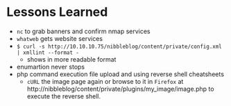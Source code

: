 # Lessons Learned

* `nc` to grab banners and confirm nmap services
* `whatweb` gets website services
* `$ curl -s http://10.10.10.75/nibbleblog/content/private/config.xml | xmllint --format -`
  * shows in more readable format
* enumartion never stops
* php command execution file upload and using reverse shell cheatsheets
  * `cURL` the image page again or browse to it in `Firefox` at http://nibbleblog/content/private/plugins/my\_image/image.php to execute the reverse shell.
